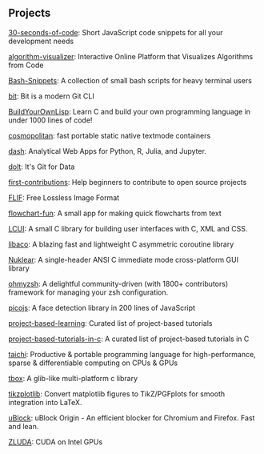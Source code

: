 ## Projects

[30-seconds-of-code](https://github.com/30-seconds/30-seconds-of-code): Short JavaScript code snippets for all your development needs

[algorithm-visualizer](https://github.com/algorithm-visualizer/algorithm-visualizer): Interactive Online Platform that Visualizes Algorithms from Code

[Bash-Snippets](https://github.com/alexanderepstein/Bash-Snippets): A collection of small bash scripts for heavy terminal users

[bit](https://github.com/chriswalz/bit): Bit is a modern Git CLI

[BuildYourOwnLisp](https://github.com/orangeduck/BuildYourOwnLisp): Learn C and build your own programming language in under 1000 lines of code!

[cosmopolitan](https://github.com/jart/cosmopolitan): fast portable static native textmode containers

[dash](https://github.com/plotly/dash): Analytical Web Apps for Python, R, Julia, and Jupyter.

[dolt](https://github.com/dolthub/dolt): It's Git for Data

[first-contributions](https://github.com/firstcontributions/first-contributions): Help beginners to contribute to open source projects

[FLIF](https://github.com/FLIF-hub/FLIF): Free Lossless Image Format

[flowchart-fun](https://github.com/tone-row/flowchart-fun): A small app for making quick flowcharts from text

[LCUI](https://github.com/lc-soft/LCUI): A small C library for building user interfaces with C, XML and CSS.

[libaco](https://github.com/hnes/libaco): A blazing fast and lightweight C asymmetric coroutine library

[Nuklear](https://github.com/Immediate-Mode-UI/Nuklear): A single-header ANSI C immediate mode cross-platform GUI library

[ohmyzsh](https://github.com/ohmyzsh/ohmyzsh): A delightful community-driven (with 1800+ contributors) framework for managing your zsh configuration.

[picojs](https://github.com/nenadmarkus/picojs): A face detection library in 200 lines of JavaScript

[project-based-learning](https://github.com/tuvtran/project-based-learning): Curated list of project-based tutorials

[project-based-tutorials-in-c](https://github.com/rby90/project-based-tutorials-in-c): A curated list of project-based tutorials in C

[taichi](https://github.com/taichi-dev/taichi): Productive & portable programming language for high-performance, sparse & differentiable computing on CPUs & GPUs

[tbox](https://github.com/tboox/tbox): A glib-like multi-platform c library

[tikzplotlib](https://github.com/nschloe/tikzplotlib): Convert matplotlib figures to TikZ/PGFplots for smooth integration into LaTeX.

[uBlock](https://github.com/gorhill/uBlock): uBlock Origin - An efficient blocker for Chromium and Firefox. Fast and lean.

[ZLUDA](https://github.com/vosen/ZLUDA): CUDA on Intel GPUs
